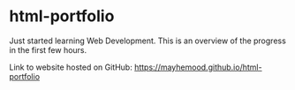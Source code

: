 # html-portfolio
Just started learning Web Development. This is an overview of the progress in the first few hours.

Link to website hosted on GitHub: https://mayhemood.github.io/html-portfolio
